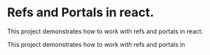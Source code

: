 # Refs and Portals in react.

This project demonstrates how to work with refs and portals in react.

This project demonstrates how to work with refs and portals in